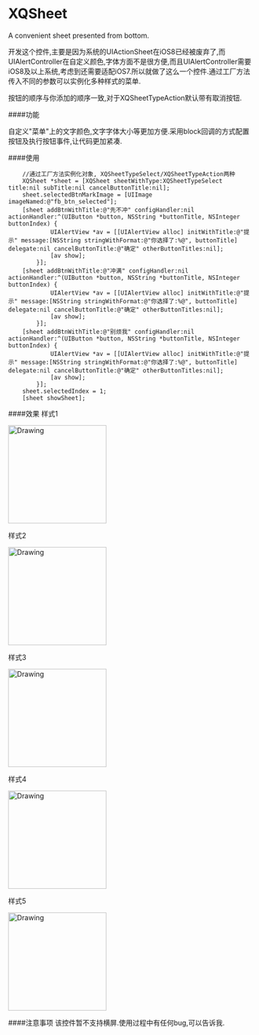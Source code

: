 # XQSheet
A convenient sheet presented from bottom.

开发这个控件,主要是因为系统的UIActionSheet在iOS8已经被废弃了,而UIAlertController在自定义颜色,字体方面不是很方便,而且UIAlertController需要iOS8及以上系统,考虑到还需要适配iOS7.所以就做了这么一个控件.通过工厂方法传入不同的参数可以实例化多种样式的菜单.

按钮的顺序与你添加的顺序一致,对于XQSheetTypeAction默认带有取消按钮.

####功能

自定义"菜单"上的文字颜色,文字字体大小等更加方便.采用block回调的方式配置按钮及执行按钮事件,让代码更加紧凑.

####使用
```
	//通过工厂方法实例化对象, XQSheetTypeSelect/XQSheetTypeAction两种
    XQSheet *sheet = [XQSheet sheetWithType:XQSheetTypeSelect title:nil subTitle:nil cancelButtonTitle:nil];
    sheet.selectedBtnMarkImage = [UIImage imageNamed:@"fb_btn_selected"];
	[sheet addBtnWithTitle:@"先不冲" configHandler:nil actionHandler:^(UIButton *button, NSString *buttonTitle, NSInteger buttonIndex) {
			UIAlertView *av = [[UIAlertView alloc] initWithTitle:@"提示" message:[NSString stringWithFormat:@"你选择了:%@", buttonTitle] delegate:nil cancelButtonTitle:@"确定" otherButtonTitles:nil];
            [av show];
        }];
	[sheet addBtnWithTitle:@"冲满" configHandler:nil actionHandler:^(UIButton *button, NSString *buttonTitle, NSInteger buttonIndex) {
            UIAlertView *av = [[UIAlertView alloc] initWithTitle:@"提示" message:[NSString stringWithFormat:@"你选择了:%@", buttonTitle] delegate:nil cancelButtonTitle:@"确定" otherButtonTitles:nil];
            [av show];
        }];
	[sheet addBtnWithTitle:@"别烦我" configHandler:nil actionHandler:^(UIButton *button, NSString *buttonTitle, NSInteger buttonIndex) {
            UIAlertView *av = [[UIAlertView alloc] initWithTitle:@"提示" message:[NSString stringWithFormat:@"你选择了:%@", buttonTitle] delegate:nil cancelButtonTitle:@"确定" otherButtonTitles:nil];
            [av show];
        }];
	sheet.selectedIndex = 1;
	[sheet showSheet];
```
####效果
样式1

<img src="http://upload-images.jianshu.io/upload_images/1503319-a1e8a921d1cdd26d.png?imageMogr2/auto-orient/strip%7CimageView2/2/w/1240" alt="Drawing" width="200px" />

样式2

<img src="http://upload-images.jianshu.io/upload_images/1503319-ab6c1db026f2767c.png?imageMogr2/auto-orient/strip%7CimageView2/2/w/1240" alt="Drawing" width="200px" />

样式3

<img src="http://upload-images.jianshu.io/upload_images/1503319-3f71d33df22fd6fc.png?imageMogr2/auto-orient/strip%7CimageView2/2/w/1240" alt="Drawing" width="200px" />

样式4

<img src="http://upload-images.jianshu.io/upload_images/1503319-287a7b1c227f0702.png?imageMogr2/auto-orient/strip%7CimageView2/2/w/1240" alt="Drawing" width="200px" />

样式5

<img src="http://upload-images.jianshu.io/upload_images/1503319-90311cd06ef83b27.png?imageMogr2/auto-orient/strip%7CimageView2/2/w/1240" alt="Drawing" width="200px" />

####注意事项
该控件暂不支持横屏.使用过程中有任何bug,可以告诉我.
